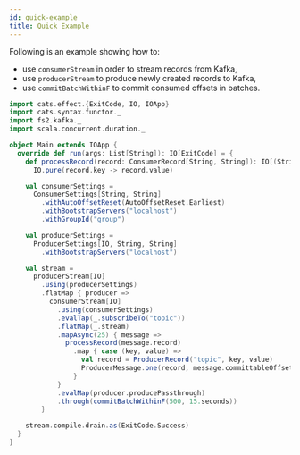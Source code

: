 ```yaml
---
id: quick-example
title: Quick Example
---
```


Following is an example showing how to:

- use `consumerStream` in order to stream records from Kafka,
- use `producerStream` to produce newly created records to Kafka,
- use `commitBatchWithinF` to commit consumed offsets in batches.

```scala mdoc
import cats.effect.{ExitCode, IO, IOApp}
import cats.syntax.functor._
import fs2.kafka._
import scala.concurrent.duration._

object Main extends IOApp {
  override def run(args: List[String]): IO[ExitCode] = {
    def processRecord(record: ConsumerRecord[String, String]): IO[(String, String)] =
      IO.pure(record.key -> record.value)

    val consumerSettings =
      ConsumerSettings[String, String]
        .withAutoOffsetReset(AutoOffsetReset.Earliest)
        .withBootstrapServers("localhost")
        .withGroupId("group")

    val producerSettings =
      ProducerSettings[IO, String, String]
        .withBootstrapServers("localhost")

    val stream =
      producerStream[IO]
        .using(producerSettings)
        .flatMap { producer =>
          consumerStream[IO]
            .using(consumerSettings)
            .evalTap(_.subscribeTo("topic"))
            .flatMap(_.stream)
            .mapAsync(25) { message =>
              processRecord(message.record)
                .map { case (key, value) =>
                  val record = ProducerRecord("topic", key, value)
                  ProducerMessage.one(record, message.committableOffset)
                }
            }
            .evalMap(producer.producePassthrough)
            .through(commitBatchWithinF(500, 15.seconds))
        }

    stream.compile.drain.as(ExitCode.Success)
  }
}
```
